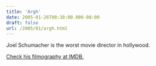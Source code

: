 ```yaml
---
title: 'Argh'
date: 2005-01-26T00:30:00.000-08:00
draft: false
url: /2005/01/argh.html
---
```


Joel Schumacher is the worst movie director in hollywood.  
  
[Check his filmography at IMDB.](http://www.imdb.com/name/nm0001708/)